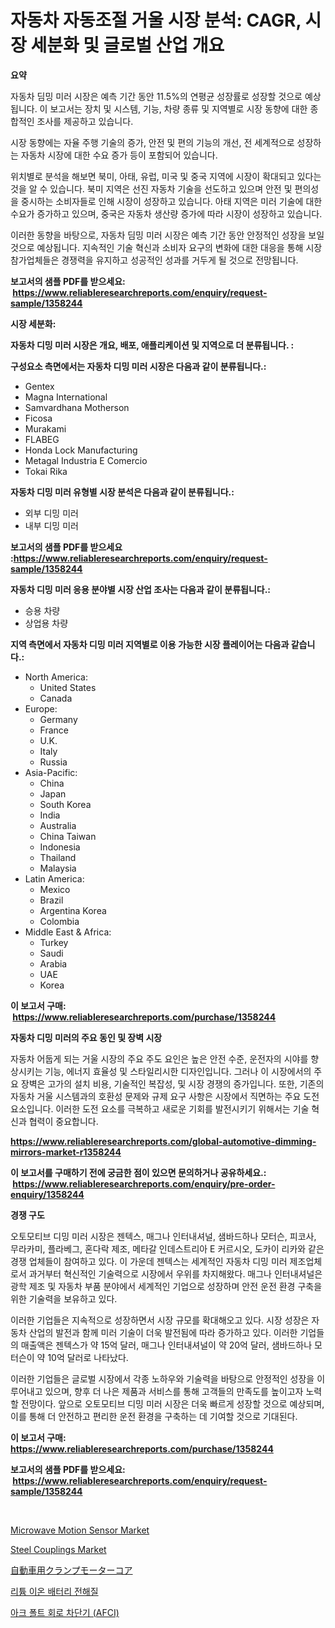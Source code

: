 <p><h1>자동차 자동조절 거울 시장 분석: CAGR, 시장 세분화 및 글로벌 산업 개요</h1></p><p><strong>요약</strong></p>
<p><p>자동차 딤밍 미러 시장은 예측 기간 동안 11.5%의 연평균 성장률로 성장할 것으로 예상됩니다. 이 보고서는 장치 및 시스템, 기능, 차량 종류 및 지역별로 시장 동향에 대한 종합적인 조사를 제공하고 있습니다.</p><p>시장 동향에는 자율 주행 기술의 증가, 안전 및 편의 기능의 개선, 전 세계적으로 성장하는 자동차 시장에 대한 수요 증가 등이 포함되어 있습니다.</p><p>위치별로 분석을 해보면 북미, 아태, 유럽, 미국 및 중국 지역에 시장이 확대되고 있다는 것을 알 수 있습니다. 북미 지역은 선진 자동차 기술을 선도하고 있으며 안전 및 편의성을 중시하는 소비자들로 인해 시장이 성장하고 있습니다. 아태 지역은 미러 기술에 대한 수요가 증가하고 있으며, 중국은 자동차 생산량 증가에 따라 시장이 성장하고 있습니다.</p><p>이러한 동향을 바탕으로, 자동차 딤밍 미러 시장은 예측 기간 동안 안정적인 성장을 보일 것으로 예상됩니다. 지속적인 기술 혁신과 소비자 요구의 변화에 대한 대응을 통해 시장 참가업체들은 경쟁력을 유지하고 성공적인 성과를 거두게 될 것으로 전망됩니다.</p></p>
<p><strong>보고서의 샘플 PDF를 받으세요: &nbsp;<a href="https://www.reliableresearchreports.com/enquiry/request-sample/1358244">https://www.reliableresearchreports.com/enquiry/request-sample/1358244</a></strong></p>
<p><strong>시장 세분화:</strong></p>
<p><strong> 자동차 디밍 미러 시장은 개요, 배포, 애플리케이션 및 지역으로 더 분류됩니다. :</strong></p>
<p><strong>구성요소 측면에서는 자동차 디밍 미러 시장은 다음과 같이 분류됩니다.:</strong></p>
<p><ul><li>Gentex</li><li>Magna International</li><li>Samvardhana Motherson</li><li>Ficosa</li><li>Murakami</li><li>FLABEG</li><li>Honda Lock Manufacturing</li><li>Metagal Industria E Comercio</li><li>Tokai Rika</li></ul></p>
<p><strong> 자동차 디밍 미러 유형별 시장 분석은 다음과 같이 분류됩니다.:</strong></p>
<p><ul><li>외부 디밍 미러</li><li>내부 디밍 미러</li></ul></p>
<p><strong>보고서의 샘플 PDF를 받으세요 :<a href="https://www.reliableresearchreports.com/enquiry/request-sample/1358244">https://www.reliableresearchreports.com/enquiry/request-sample/1358244</a></strong></p>
<p><strong> 자동차 디밍 미러 응용 분야별 시장 산업 조사는 다음과 같이 분류됩니다.:</strong></p>
<p><ul><li>승용 차량</li><li>상업용 차량</li></ul></p>
<p><strong>지역 측면에서 자동차 디밍 미러 지역별로 이용 가능한 시장 플레이어는 다음과 같습니다.:</strong></p>
<p><ul>
    <li>
        North America:
        <ul>
            <li>United States</li>
            <li>Canada</li>
        </ul>
    </li>
    <li>
        Europe:
        <ul>
            <li>Germany</li>
            <li>France</li>
            <li>U.K.</li>
            <li>Italy</li>
            <li>Russia</li>
        </ul>
    </li>
    <li>
        Asia-Pacific:
        <ul>
            <li>China</li>
            <li>Japan</li>
            <li>South Korea</li>
            <li>India</li>
            <li>Australia</li>
            <li>China Taiwan</li>
            <li>Indonesia</li>
            <li>Thailand</li>
            <li>Malaysia</li>
        </ul>
    </li>
    <li>
        Latin America:
        <ul>
            <li>Mexico</li>
            <li>Brazil</li>
            <li>Argentina Korea</li>
            <li>Colombia</li>
        </ul>
    </li>
    <li>
        Middle East & Africa:
        <ul>
            <li>Turkey</li>
            <li>Saudi</li>
            <li>Arabia</li>
            <li>UAE</li>
            <li>Korea</li>
        </ul>
    </li>
    </ul></p>
<p><strong>이 보고서 구매: &nbsp;<a href="https://www.reliableresearchreports.com/purchase/1358244">https://www.reliableresearchreports.com/purchase/1358244</a></strong></p>
<p><strong>자동차 디밍 미러의 주요 동인 및 장벽 시장</strong></p>
<p><p>자동차 어둡게 되는 거울 시장의 주요 주도 요인은 높은 안전 수준, 운전자의 시야를 향상시키는 기능, 에너지 효율성 및 스타일리시한 디자인입니다. 그러나 이 시장에서의 주요 장벽은 고가의 설치 비용, 기술적인 복잡성, 및 시장 경쟁의 증가입니다. 또한, 기존의 자동차 거울 시스템과의 호환성 문제와 규제 요구 사항은 시장에서 직면하는 주요 도전 요소입니다. 이러한 도전 요소를 극복하고 새로운 기회를 발전시키기 위해서는 기술 혁신과 협력이 중요합니다.</p></p>
<p><strong><a href="https://www.reliableresearchreports.com/global-automotive-dimming-mirrors-market-r1358244">https://www.reliableresearchreports.com/global-automotive-dimming-mirrors-market-r1358244</a></strong></p>
<p><strong>이 보고서를 구매하기 전에 궁금한 점이 있으면 문의하거나 공유하세요.: &nbsp;<a href="https://www.reliableresearchreports.com/enquiry/pre-order-enquiry/1358244">https://www.reliableresearchreports.com/enquiry/pre-order-enquiry/1358244</a></strong></p>
<p><strong>경쟁 구도</strong></p>
<p><p>오토모티브 디밍 미러 시장은 젠텍스, 매그나 인터내셔널, 샘바드하나 모터슨, 피코사, 무라카미, 플라베그, 혼다락 제조, 메타갈 인데스트리아 E 커르시오, 도카이 리카와 같은 경쟁 업체들이 참여하고 있다. 이 가운데 젠텍스는 세계적인 자동차 디밍 미러 제조업체로서 과거부터 혁신적인 기술력으로 시장에서 우위를 차지해왔다. 매그나 인터내셔널은 광학 제조 및 자동차 부품 분야에서 세계적인 기업으로 성장하며 안전 운전 환경 구축을 위한 기술력을 보유하고 있다.</p><p>이러한 기업들은 지속적으로 성장하면서 시장 규모를 확대해오고 있다. 시장 성장은 자동차 산업의 발전과 함께 미러 기술이 더욱 발전됨에 따라 증가하고 있다. 이러한 기업들의 매출액은 젠텍스가 약 15억 달러, 매그나 인터내셔널이 약 20억 달러, 샘바드하나 모터슨이 약 10억 달러로 나타났다.</p><p>이러한 기업들은 글로벌 시장에서 각종 노하우와 기술력을 바탕으로 안정적인 성장을 이루어내고 있으며, 향후 더 나은 제품과 서비스를 통해 고객들의 만족도를 높이고자 노력할 전망이다. 앞으로 오토모티브 디밍 미러 시장은 더욱 빠르게 성장할 것으로 예상되며, 이를 통해 더 안전하고 편리한 운전 환경을 구축하는 데 기여할 것으로 기대된다.</p></p>
<p><strong>이 보고서 구매: &nbsp; <a href="https://www.reliableresearchreports.com/purchase/1358244">https://www.reliableresearchreports.com/purchase/1358244</a></strong></p>
<p><strong>보고서의 샘플 PDF를 받으세요: &nbsp;<a href="https://www.reliableresearchreports.com/enquiry/request-sample/1358244">https://www.reliableresearchreports.com/enquiry/request-sample/1358244</a></strong><strong></strong></p>
<p>&nbsp;</p>
<p><p><a href="https://issuu.com/reportprime-2/docs/microwave-motion-sensor-market-size-2030.pptx">Microwave Motion Sensor Market</a></p><p><a href="https://github.com/pizolina/Market-Research-Report-List-4/blob/main/steel-couplings-market.md">Steel Couplings Market</a></p><p><a href="https://github.com/FredaJerde/Market-Research-Report-List-1/blob/main/837803591181.md">自動車用クランプモーターコア</a></p><p><a href="https://github.com/camron674/Market-Research-Report-List-1/blob/main/859720984457.md">리튬 이온 배터리 전해질</a></p><p><a href="https://github.com/ROBERTS65DAVID/Market-Research-Report-List-1/blob/main/467885484458.md">아크 폴트 회로 차단기 (AFCI)</a></p></p>